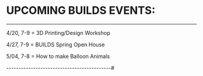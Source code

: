 # UPCOMING BUILDS EVENTS:
--------------------------------------------

4/20, 7-9 = 3D Printing/Design Workshop

4/27, 7-9 = BUILDS Spring Open House

5/04, 7-8 = How to make Balloon Animals

-------------------------------------------#
